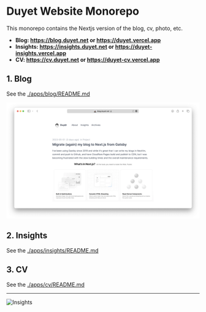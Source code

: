 # Duyet Website Monorepo

This monorepo contains the Nextjs version of the blog, cv, photo, etc.

- **Blog: https://blog.duyet.net or https://duyet.vercel.app**
- **Insights: https://insights.duyet.net or https://duyet-insights.vercel.app**
- **CV: https://cv.duyet.net or https://duyet-cv.vercel.app**

## 1. Blog

See the [./apps/blog/README.md](./apps/blog/README.md)

![](./.github/screenshot/screenshot-blog.png)

## 2. Insights

See the [./apps/insights/README.md](./apps/insights/README.md)

## 3. CV

See the [./apps/cv/README.md](./apps/cv/README.md)

---

![Insights](https://repobeats.axiom.co/api/embed/b8005da2575428b9396084a55b4652232d4a7266.svg "Repobeats analytics image")
